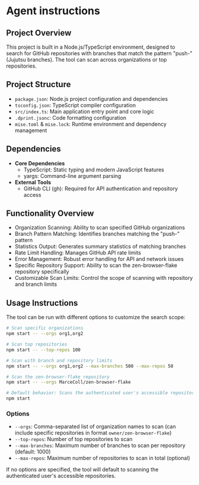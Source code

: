 # Agent instructions

## Project Overview

This project is built in a Node.js/TypeScript environment, designed to search for GitHub repositories with branches that match the pattern "push-" (Jujutsu branches). The tool can scan across organizations or top repositories.

## Project Structure

- `package.json`: Node.js project configuration and dependencies
- `tsconfig.json`: TypeScript compiler configuration
- `src/index.ts`: Main application entry point and core logic
- `.dprint.jsonc`: Code formatting configuration
- `mise.toml` & `mise.lock`: Runtime environment and dependency management

## Dependencies

- **Core Dependencies**
  - TypeScript: Static typing and modern JavaScript features
  - yargs: Command-line argument parsing
- **External Tools**
  - GitHub CLI (gh): Required for API authentication and repository access

## Functionality Overview

- Organization Scanning: Ability to scan specified GitHub organizations
- Branch Pattern Matching: Identifies branches matching the "push-" pattern
- Statistics Output: Generates summary statistics of matching branches
- Rate Limit Handling: Manages GitHub API rate limits
- Error Management: Robust error handling for API and network issues
- Specific Repository Support: Ability to scan the zen-browser-flake repository specifically
- Customizable Scan Limits: Control the scope of scanning with repository and branch limits

## Usage Instructions

The tool can be run with different options to customize the search scope:

```bash
# Scan specific organizations
npm start -- --orgs org1,org2

# Scan top repositories
npm start -- --top-repos 100

# Scan with branch and repository limits
npm start -- --orgs org1,org2 --max-branches 500 --max-repos 50

# Scan the zen-browser-flake repository
npm start -- --orgs MarceColl/zen-browser-flake

# Default behavior: Scans the authenticated user's accessible repositories
npm start
```

### Options

- `--orgs`: Comma-separated list of organization names to scan (can include specific repositories in format `owner/zen-browser-flake`)
- `--top-repos`: Number of top repositories to scan
- `--max-branches`: Maximum number of branches to scan per repository (default: 1000)
- `--max-repos`: Maximum number of repositories to scan in total (optional)

If no options are specified, the tool will default to scanning the authenticated user's accessible repositories.
